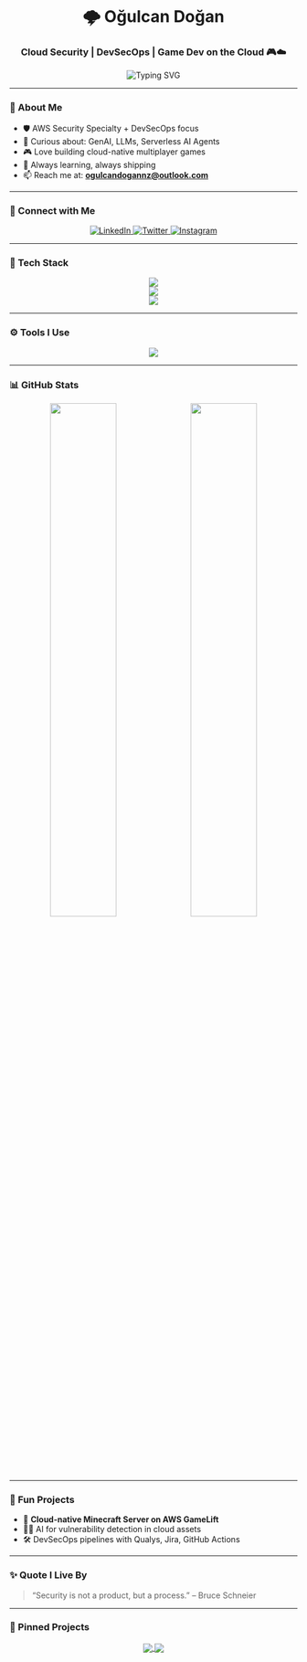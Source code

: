 <h1 align="center">🌩️ Oğulcan Doğan</h1>
<h3 align="center">Cloud Security | DevSecOps | Game Dev on the Cloud 🎮☁️</h3>

<p align="center">
  <img src="https://readme-typing-svg.demolab.com?font=Fira+Code&pause=1000&color=F78C6C&vCenter=true&multiline=true&width=600&height=100&lines=🚀+Cloud+Security+Enthusiast;🎮+Cloud-Native+Game+Developer;☁️+AWS+Certified+%7C+DevSecOps+Architect" alt="Typing SVG" />
</p>

---

### 🌟 About Me

- 🛡️ AWS Security Specialty + DevSecOps focus  
- 🧠 Curious about: GenAI, LLMs, Serverless AI Agents  
- 🎮 Love building cloud-native multiplayer games  
- 🧰 Always learning, always shipping  
- 📫 Reach me at: **ogulcandogannz@outlook.com**

---

### 🔗 Connect with Me

<p align="center">
  <a href="https://linkedin.com/in/oğulcan-doğan-a8b18420b" target="_blank">
    <img src="https://skillicons.dev/icons?i=linkedin" alt="LinkedIn" />
  </a>
  <a href="https://twitter.com/0gulcandogan" target="_blank">
    <img src="https://skillicons.dev/icons?i=twitter" alt="Twitter" />
  </a>
  <a href="https://instagram.com/happyorsadd" target="_blank">
    <img src="https://skillicons.dev/icons?i=instagram" alt="Instagram" />
  </a>
</p>

---

### 🧠 Tech Stack

<p align="center">
  <img src="https://skillicons.dev/icons?i=aws,gcp,azure,docker,kubernetes,linux,bash" /><br>
  <img src="https://skillicons.dev/icons?i=python,go,cpp,nodejs,ruby" /><br>
  <img src="https://skillicons.dev/icons?i=unity,unreal" />
</p>

---

### ⚙️ Tools I Use

<p align="center">
  <img src="https://skillicons.dev/icons?i=git,vscode,github,figma,postman" />
</p>

---

### 📊 GitHub Stats

<p align="center">
  <img src="https://github-readme-stats.vercel.app/api?username=0gulcandogan&show_icons=true&theme=tokyonight&hide_border=true" width="48%" />
  <img src="https://github-readme-streak-stats.herokuapp.com?user=0gulcandogan&theme=tokyonight&hide_border=true" width="48%" />
</p>

---

### 🧩 Fun Projects

- 🎯 **Cloud-native Minecraft Server on AWS GameLift**  
- 🕵️‍♂️ AI for vulnerability detection in cloud assets  
- 🛠️ DevSecOps pipelines with Qualys, Jira, GitHub Actions  

---

### ✨ Quote I Live By
> “Security is not a product, but a process.” – Bruce Schneier

---

### 📌 Pinned Projects

<p align="center">
  <a href="https://github.com/0gulcandogan/aws-gamelift-minecraft">
    <img align="center" src="https://github-readme-stats.vercel.app/api/pin/?username=0gulcandogan&repo=aws-gamelift-minecraft&theme=tokyonight" />
  </a>
  <a href="https://github.com/0gulcandogan/devsecops-automation">
    <img align="center" src="https://github-readme-stats.vercel.app/api/pin/?username=0gulcandogan&repo=devsecops-automation&theme=tokyonight" />
  </a>
</p>
